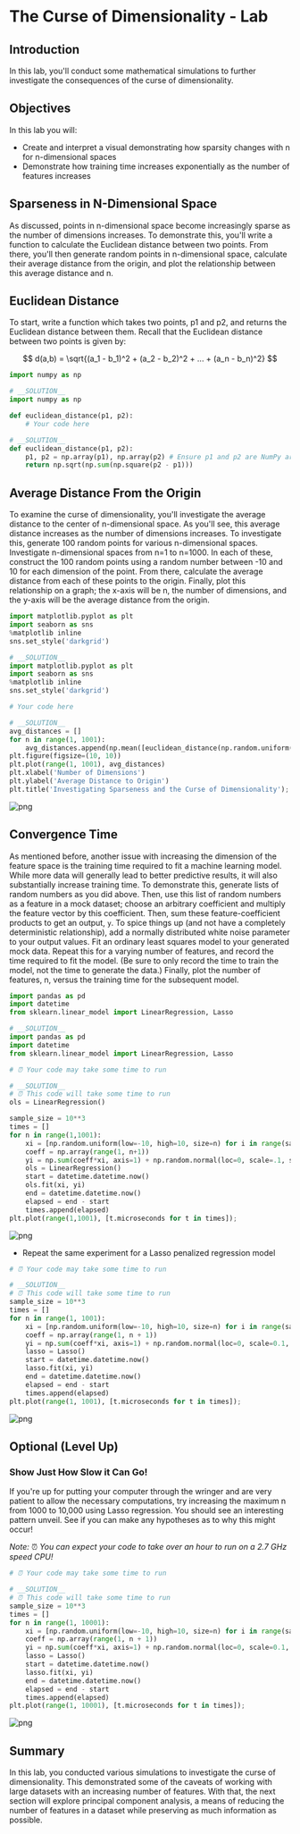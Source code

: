 # The Curse of Dimensionality - Lab

## Introduction

In this lab, you'll conduct some mathematical simulations to further investigate the consequences of the curse of dimensionality.

## Objectives

In this lab you will: 

- Create and interpret a visual demonstrating how sparsity changes with n for n-dimensional spaces 
- Demonstrate how training time increases exponentially as the number of features increases


## Sparseness in N-Dimensional Space

As discussed, points in n-dimensional space become increasingly sparse as the number of dimensions increases. To demonstrate this, you'll write a function to calculate the Euclidean distance between two points. From there, you'll then generate random points in n-dimensional space, calculate their average distance from the origin, and plot the relationship between this average distance and n.

## Euclidean Distance

To start, write a function which takes two points, p1 and p2, and returns the Euclidean distance between them. Recall that the Euclidean distance between two points is given by:  

$$ d(a,b) = \sqrt{(a_1 - b_1)^2 + (a_2 - b_2)^2 + ... + (a_n - b_n)^2} $$


```python
import numpy as np
```


```python
# __SOLUTION__ 
import numpy as np
```


```python
def euclidean_distance(p1, p2):
    # Your code here
```


```python
# __SOLUTION__ 
def euclidean_distance(p1, p2):
    p1, p2 = np.array(p1), np.array(p2) # Ensure p1 and p2 are NumPy arrays
    return np.sqrt(np.sum(np.square(p2 - p1)))
```

## Average Distance From the Origin

To examine the curse of dimensionality, you'll investigate the average distance to the center of n-dimensional space. As you'll see, this average distance increases as the number of dimensions increases. To investigate this, generate 100 random points for various n-dimensional spaces. Investigate n-dimensional spaces from n=1 to n=1000. In each of these, construct the 100 random points using a random number between -10 and 10 for each dimension of the point. From there, calculate the average distance from each of these points to the origin. Finally, plot this relationship on a graph; the x-axis will be n, the number of dimensions, and the y-axis will be the average distance from the origin.


```python
import matplotlib.pyplot as plt
import seaborn as sns
%matplotlib inline
sns.set_style('darkgrid')
```


```python
# __SOLUTION__ 
import matplotlib.pyplot as plt
import seaborn as sns
%matplotlib inline
sns.set_style('darkgrid')
```


```python
# Your code here
```


```python
# __SOLUTION__ 
avg_distances = []
for n in range(1, 1001):
    avg_distances.append(np.mean([euclidean_distance(np.random.uniform(low=-10, high=10, size=n), [0 for i in range(n)]) for p in range(100)]))
plt.figure(figsize=(10, 10))
plt.plot(range(1, 1001), avg_distances)
plt.xlabel('Number of Dimensions')
plt.ylabel('Average Distance to Origin')
plt.title('Investigating Sparseness and the Curse of Dimensionality');
```


![png](index_files/index_11_0.png)


## Convergence Time

As mentioned before, another issue with increasing the dimension of the feature space is the training time required to fit a machine learning model. While more data will generally lead to better predictive results, it will also substantially increase training time. To demonstrate this, generate lists of random numbers as you did above. Then, use this list of random numbers as a feature in a mock dataset; choose an arbitrary coefficient and multiply the feature vector by this coefficient. Then, sum these feature-coefficient products to get an output, `y`. To spice things up (and not have a completely deterministic relationship), add a normally distributed white noise parameter to your output values. Fit an ordinary least squares model to your generated mock data. Repeat this for a varying number of features, and record the time required to fit the model. (Be sure to only record the time to train the model, not the time to generate the data.) Finally, plot the number of features, n, versus the training time for the subsequent model.


```python
import pandas as pd
import datetime
from sklearn.linear_model import LinearRegression, Lasso
```


```python
# __SOLUTION__ 
import pandas as pd
import datetime
from sklearn.linear_model import LinearRegression, Lasso
```


```python
# ⏰ Your code may take some time to run 
```


```python
# __SOLUTION__ 
# ⏰ This code will take some time to run 
ols = LinearRegression()

sample_size = 10**3
times = []
for n in range(1,1001):
    xi = [np.random.uniform(low=-10, high=10, size=n) for i in range(sample_size)]
    coeff = np.array(range(1, n+1))
    yi = np.sum(coeff*xi, axis=1) + np.random.normal(loc=0, scale=.1, size=sample_size)
    ols = LinearRegression()
    start = datetime.datetime.now()
    ols.fit(xi, yi)
    end = datetime.datetime.now()
    elapsed = end - start
    times.append(elapsed)
plt.plot(range(1,1001), [t.microseconds for t in times]);
```


![png](index_files/index_16_0.png)


- Repeat the same experiment for a Lasso penalized regression model


```python
# ⏰ Your code may take some time to run 
```


```python
# __SOLUTION__ 
# ⏰ This code will take some time to run 
sample_size = 10**3
times = []
for n in range(1, 1001):
    xi = [np.random.uniform(low=-10, high=10, size=n) for i in range(sample_size)]
    coeff = np.array(range(1, n + 1))
    yi = np.sum(coeff*xi, axis=1) + np.random.normal(loc=0, scale=0.1, size=sample_size)
    lasso = Lasso()
    start = datetime.datetime.now()
    lasso.fit(xi, yi)
    end = datetime.datetime.now()
    elapsed = end - start
    times.append(elapsed)
plt.plot(range(1, 1001), [t.microseconds for t in times]);
```


![png](index_files/index_19_0.png)


## Optional (Level Up)

### Show Just How Slow it Can Go!

If you're up for putting your computer through the wringer and are very patient to allow the necessary computations, try increasing the maximum n from 1000 to 10,000 using Lasso regression. You should see an interesting pattern unveil. See if you can make any hypotheses as to why this might occur!

_Note:_ ⏰ _You can expect your code to take over an hour to run on a 2.7 GHz speed CPU!_


```python
# ⏰ Your code may take some time to run 
```


```python
# __SOLUTION__ 
# ⏰ This code will take some time to run
sample_size = 10**3
times = []
for n in range(1, 10001):
    xi = [np.random.uniform(low=-10, high=10, size=n) for i in range(sample_size)]
    coeff = np.array(range(1, n + 1))
    yi = np.sum(coeff*xi, axis=1) + np.random.normal(loc=0, scale=0.1, size=sample_size)
    lasso = Lasso()
    start = datetime.datetime.now()
    lasso.fit(xi, yi)
    end = datetime.datetime.now()
    elapsed = end - start
    times.append(elapsed)
plt.plot(range(1, 10001), [t.microseconds for t in times]);
```


![png](index_files/index_22_0.png)


## Summary

In this lab, you conducted various simulations to investigate the curse of dimensionality. This demonstrated some of the caveats of working with large datasets with an increasing number of features. With that, the next section will explore principal component analysis, a means of reducing the number of features in a dataset while preserving as much information as possible.
